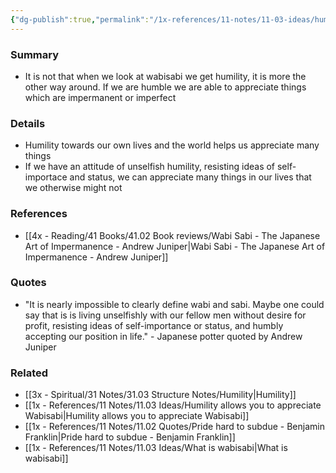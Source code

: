 ```yaml
---
{"dg-publish":true,"permalink":"/1x-references/11-notes/11-03-ideas/humility-allows-you-to-appreciate-wabisabi/","title":"Humility allows you to appreciate Wabisabi"}
---
```



### Summary
- It is not that when we look at wabisabi we get humility, it is more the other way around. If we are humble we are able to appreciate things which are impermanent or imperfect

### Details
- Humility towards our own lives and the world helps us appreciate many things
- If we have an attitude of unselfish humility, resisting ideas of self-importace and status, we can appreciate many things in our lives that we otherwise might not

### References
- [[4x - Reading/41 Books/41.02 Book reviews/Wabi Sabi - The Japanese Art of Impermanence - Andrew Juniper\|Wabi Sabi - The Japanese Art of Impermanence - Andrew Juniper]]

### Quotes
- "It is nearly impossible to clearly define wabi and sabi. Maybe one could say that is is living unselfishly with our fellow men without desire for profit, resisting ideas of self-importance or status, and humbly accepting our position in life." - Japanese potter quoted by Andrew Juniper 

### Related
- [[3x - Spiritual/31 Notes/31.03 Structure Notes/Humility\|Humility]]
- [[1x - References/11 Notes/11.03 Ideas/Humility allows you to appreciate Wabisabi\|Humility allows you to appreciate Wabisabi]]
- [[1x - References/11 Notes/11.02 Quotes/Pride hard to subdue - Benjamin Franklin\|Pride hard to subdue - Benjamin Franklin]]
- [[1x - References/11 Notes/11.03 Ideas/What is wabisabi\|What is wabisabi]]